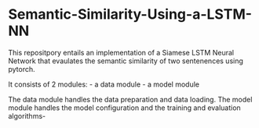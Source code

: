 # Semantic-Similarity-Using-a-LSTM-NN

This repositpory entails an implementation of a Siamese LSTM Neural Network that evaulates the semantic similarity of two sentenences using pytorch. 

It consists of 2 modules:
    - a data module 
    - a model module

The data module handles the data preparation and data loading. 
The model module handles the model configuration and the training and evaluation algorithms-